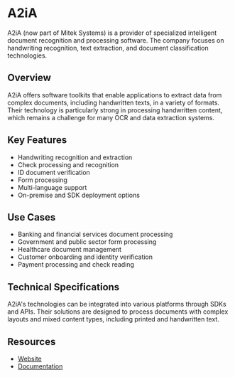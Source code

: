 # A2iA

A2iA (now part of Mitek Systems) is a provider of specialized intelligent document recognition and processing software. The company focuses on handwriting recognition, text extraction, and document classification technologies.

## Overview

A2iA offers software toolkits that enable applications to extract data from complex documents, including handwritten texts, in a variety of formats. Their technology is particularly strong in processing handwritten content, which remains a challenge for many OCR and data extraction systems.

## Key Features

- Handwriting recognition and extraction
- Check processing and recognition
- ID document verification
- Form processing
- Multi-language support
- On-premise and SDK deployment options

## Use Cases

- Banking and financial services document processing
- Government and public sector form processing
- Healthcare document management
- Customer onboarding and identity verification
- Payment processing and check reading

## Technical Specifications

A2iA's technologies can be integrated into various platforms through SDKs and APIs. Their solutions are designed to process documents with complex layouts and mixed content types, including printed and handwritten text.

## Resources

- [Website](https://www.mitek.com)
- [Documentation](https://www.mitek.com/resources/)
